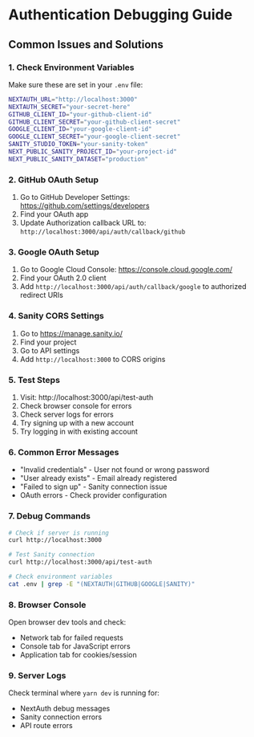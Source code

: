 # Authentication Debugging Guide

## Common Issues and Solutions

### 1. Check Environment Variables
Make sure these are set in your `.env` file:
```bash
NEXTAUTH_URL="http://localhost:3000"
NEXTAUTH_SECRET="your-secret-here"
GITHUB_CLIENT_ID="your-github-client-id"
GITHUB_CLIENT_SECRET="your-github-client-secret"
GOOGLE_CLIENT_ID="your-google-client-id"
GOOGLE_CLIENT_SECRET="your-google-client-secret"
SANITY_STUDIO_TOKEN="your-sanity-token"
NEXT_PUBLIC_SANITY_PROJECT_ID="your-project-id"
NEXT_PUBLIC_SANITY_DATASET="production"
```

### 2. GitHub OAuth Setup
1. Go to GitHub Developer Settings: https://github.com/settings/developers
2. Find your OAuth app
3. Update Authorization callback URL to: `http://localhost:3000/api/auth/callback/github`

### 3. Google OAuth Setup
1. Go to Google Cloud Console: https://console.cloud.google.com/
2. Find your OAuth 2.0 client
3. Add `http://localhost:3000/api/auth/callback/google` to authorized redirect URIs

### 4. Sanity CORS Settings
1. Go to https://manage.sanity.io/
2. Find your project
3. Go to API settings
4. Add `http://localhost:3000` to CORS origins

### 5. Test Steps
1. Visit: http://localhost:3000/api/test-auth
2. Check browser console for errors
3. Check server logs for errors
4. Try signing up with a new account
5. Try logging in with existing account

### 6. Common Error Messages
- "Invalid credentials" - User not found or wrong password
- "User already exists" - Email already registered
- "Failed to sign up" - Sanity connection issue
- OAuth errors - Check provider configuration

### 7. Debug Commands
```bash
# Check if server is running
curl http://localhost:3000

# Test Sanity connection
curl http://localhost:3000/api/test-auth

# Check environment variables
cat .env | grep -E "(NEXTAUTH|GITHUB|GOOGLE|SANITY)"
```

### 8. Browser Console
Open browser dev tools and check:
- Network tab for failed requests
- Console tab for JavaScript errors
- Application tab for cookies/session

### 9. Server Logs
Check terminal where `yarn dev` is running for:
- NextAuth debug messages
- Sanity connection errors
- API route errors 